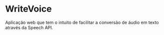 # WriteVoice
Aplicação web que tem o intuito de facilitar a conversão de áudio em texto através da Speech API.
